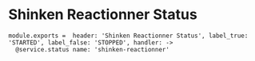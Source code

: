 
# Shinken Reactionner Status

    module.exports =  header: 'Shinken Reactionner Status', label_true: 'STARTED', label_false: 'STOPPED', handler: ->
      @service.status name: 'shinken-reactionner'
